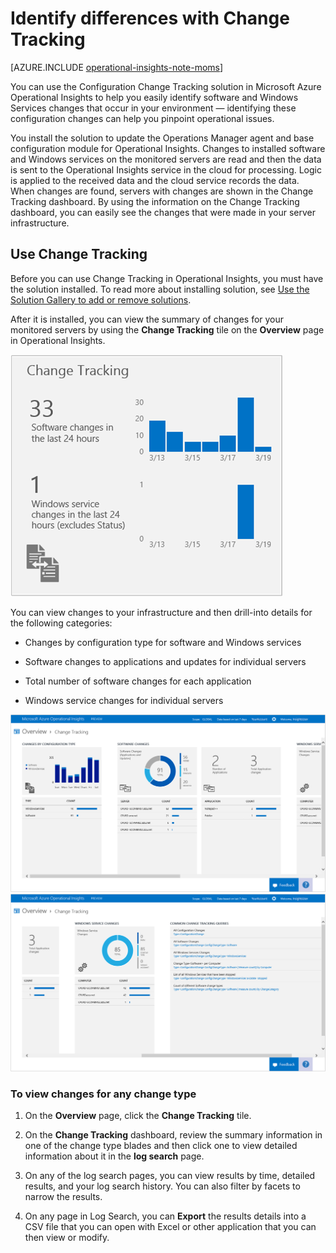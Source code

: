 <properties
   pageTitle="Identify differences with Change Tracking"
   description="Use the Configuration Change Tracking solution in Microsoft Azure Operational Insights to help you easily identify software and Windows Services changes that occur in your environment"
   services="operational-insights"
   documentationCenter=""
   authors="bandersmsft"
   manager="jwhit"
   editor="" />
<tags
   ms.service="operational-insights"
   ms.devlang="na"
   ms.topic="article"
   ms.tgt_pltfrm="na"
   ms.workload="na"
   ms.date="06/09/2015"
   ms.author="banders" />

# Identify differences with Change Tracking

[AZURE.INCLUDE [operational-insights-note-moms](../../includes/operational-insights-note-moms.md)]

You can use the Configuration Change Tracking solution in Microsoft Azure Operational Insights to help you easily identify software and Windows Services changes that occur in your environment — identifying these configuration changes can help you pinpoint operational issues.

You install the solution to update the Operations Manager agent and base configuration module for Operational Insights. Changes to installed software and Windows services on the monitored servers are read and then the data is sent to the Operational Insights service in the cloud for processing. Logic is applied to the received data and the cloud service records the data. When changes are found, servers with changes are shown in the Change Tracking dashboard. By using the information on the Change Tracking dashboard, you can easily see the changes that were made in your server infrastructure.

## Use Change Tracking

Before you can use Change Tracking in Operational Insights, you must have the solution installed. To read more about installing solution, see [Use the Solution Gallery to add or remove solutions](operational-insights-add-solution.md).

After it is installed, you can view the summary of changes for your monitored servers by using the **Change Tracking** tile on the **Overview** page in Operational Insights.

![image of Change Tracking tile](./media/operational-insights-change-tracking/overview-change-track.png)

You can view changes to your infrastructure and then drill-into details for the following categories:

- Changes by configuration type for software and Windows services

- Software changes to applications and updates for individual servers

- Total number of software changes for each application

- Windows service changes for individual servers

![image of Change Tracking dashboard](./media/operational-insights-change-tracking/gallery-changetracking-01.png)
![image of Change Tracking dashboard](./media/operational-insights-change-tracking/gallery-changetracking-02.png)

### To view changes for any change type

1. On the **Overview** page, click the **Change Tracking** tile.

2. On the **Change Tracking** dashboard, review the summary information in one of the change type blades and then click one to view detailed information about it in the **log search** page.

3. On any of the log search pages, you can view results by time, detailed results, and your log search history. You can also filter by facets to narrow the results.

4. On any page in Log Search, you can **Export** the results details into a CSV file that you can open with Excel or other application that you can then view or modify.
 